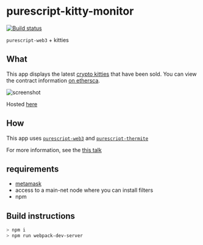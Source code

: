 # purescript-kitty-monitor

[![Build status](https://travis-ci.org/f-o-a-m/foam.monitor.svg?branch=master)](https://travis-ci.org/f-o-a-m/foam.master?branch=browser)

`purescript-web3` + kitties

## What

This app displays the latest [crypto kitties](https://www.cryptokitties.co/) that have been sold. You can view the contract information [on ethersca](https://etherscan.io/address/0x06012c8cf97bead5deae237070f9587f8e7a266d).

![screenshot](https://github.com/f-o-a-m/purescript-kitty-monitor/blob/master/screenshot.png)

Hosted [here](https://f-o-a-m.github.io/purescript-kitty-monitor/)

## How

This app uses [`purescript-web3`](https://github.com/f-o-a-m/purescript-web3) and [`purescript-thermite`](https://github.com/paf31/purescript-thermite)

For more information, see the [this talk](https://www.youtube.com/watch?v=ozUlodxjH7Y)

## requirements
- [metamask](https://chrome.google.com/webstore/detail/metamask/nkbihfbeogaeaoehlefnkodbefgpgknn?hl=en)
- access to a main-net node where you can install filters
- npm


## Build instructions
```bash
> npm i
> npm run webpack-dev-server
```
